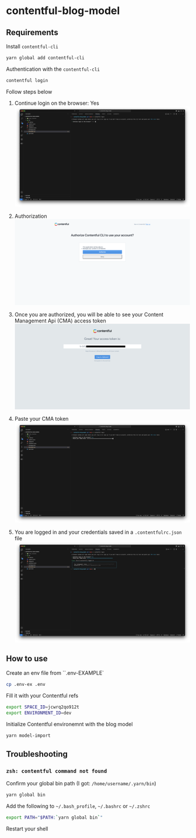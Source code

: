 # contentful-blog-model

## Requirements

Install `contentful-cli`

```bash
yarn global add contentful-cli
```

Authentication with the `contentful-cli`

```bash
contentful login
```

Follow steps below

1. Continue login on the browser: Yes
   ![login-on-the-browser](./docs/1-login-on-the-browser.png)

2. Authorization
   ![authorization](./docs/2-authorization.png)

3. Once you are authorized, you will be able to see your Content Management Api (CMA) access token
   ![authorized](./docs/3-authorized.png)

4. Paste your CMA token
   ![paste-cma-token](./docs/4-paste-cma-token.png)

5. You are logged in and your credentials saved in a `.contentfulrc.json` file
   ![logged-in](./docs/5-logged-in.png)

## How to use

Create an env file from ``.env-EXAMPLE`
```bash
cp .env-ex .env
```

Fill it with your Contentful refs
```bash
export SPACE_ID=jcwrq2qo912t
export ENVIRONMENT_ID=dev
```

Initialize Contentful environemnt with the blog model

```bash
yarn model-import
```

## Troubleshooting

### `zsh: contentful command not found`

Confirm your global bin path (I got: `/home/username/.yarn/bin`)

```bash
yarn global bin
```

Add the following to `~/.bash_profile`, `~/.bashrc` or `~/.zshrc`

```bash
export PATH="$PATH:`yarn global bin`"
```

Restart your shell
